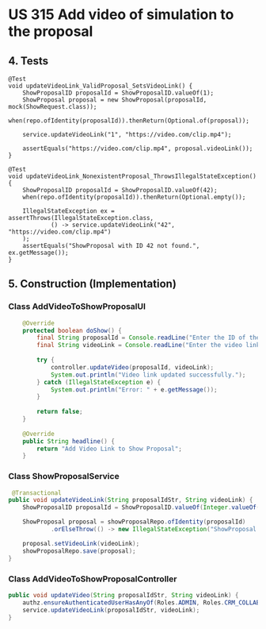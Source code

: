 # US 315 Add video of simulation to the proposal

## 4. Tests 
 
    @Test
    void updateVideoLink_ValidProposal_SetsVideoLink() {
        ShowProposalID proposalId = ShowProposalID.valueOf(1);
        ShowProposal proposal = new ShowProposal(proposalId, mock(ShowRequest.class));
        when(repo.ofIdentity(proposalId)).thenReturn(Optional.of(proposal));

        service.updateVideoLink("1", "https://video.com/clip.mp4");

        assertEquals("https://video.com/clip.mp4", proposal.videoLink());
    }

    @Test
    void updateVideoLink_NonexistentProposal_ThrowsIllegalStateException() {
        ShowProposalID proposalId = ShowProposalID.valueOf(42);
        when(repo.ofIdentity(proposalId)).thenReturn(Optional.empty());

        IllegalStateException ex = assertThrows(IllegalStateException.class,
                () -> service.updateVideoLink("42", "https://video.com/clip.mp4")
        );
        assertEquals("ShowProposal with ID 42 not found.", ex.getMessage());
    }


## 5. Construction (Implementation)


### Class AddVideoToShowProposalUI

```java
    @Override
    protected boolean doShow() {
        final String proposalId = Console.readLine("Enter the ID of the Show Proposal to update:");
        final String videoLink = Console.readLine("Enter the video link:");
    
        try {
            controller.updateVideo(proposalId, videoLink);
            System.out.println("Video link updated successfully.");
        } catch (IllegalStateException e) {
            System.out.println("Error: " + e.getMessage());
        }
    
        return false;
    }
    
    @Override
    public String headline() {
        return "Add Video Link to Show Proposal";
    }

```

### Class ShowProposalService

```java
 @Transactional
public void updateVideoLink(String proposalIdStr, String videoLink) {
    ShowProposalID proposalId = ShowProposalID.valueOf(Integer.valueOf(proposalIdStr));

    ShowProposal proposal = showProposalRepo.ofIdentity(proposalId)
            .orElseThrow(() -> new IllegalStateException("ShowProposal with ID " + proposalIdStr + " not found."));

    proposal.setVideoLink(videoLink);
    showProposalRepo.save(proposal);
}

```


### Class AddVideoToShowProposalController

```java
public void updateVideo(String proposalIdStr, String videoLink) {
    authz.ensureAuthenticatedUserHasAnyOf(Roles.ADMIN, Roles.CRM_COLLABORATOR);
    service.updateVideoLink(proposalIdStr, videoLink);
}


```
